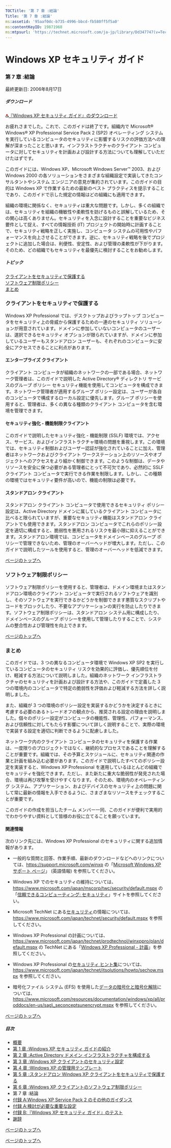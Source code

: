 ```yaml
---
TOCTitle: '第 7 章 :結論'
Title: '第 7 章 :結論'
ms:assetid: '95aaf0dc-b735-4996-bbcd-fb580ff5f5a0'
ms:contentKeyID: 19871968
ms:mtpsurl: 'https://technet.microsoft.com/ja-jp/library/Dd347747(v=TechNet.10)'
---
```


Windows XP セキュリティ ガイド
==============================

### 第 7 章 :結論

最終更新日: 2006年8月17日

##### ダウンロード

[![](images/Dd347747.icon_exe(ja-jp,TechNet.10).gif)『Windows XP セキュリティ ガイド』のダウンロード](https://go.microsoft.com/fwlink/?linkid=14840)

お疲れさまでした。これで、このガイドは終了です。組織内で Microsoft® Windows® XP Professional Service Pack 2 (SP2) オペレーティング システムを実行しているコンピュータのセキュリティに影響するリスクの評価方法への理解が深まったことと思います。インフラストラクチャのクライアント コンピュータに対してセキュリティを計画および設計する方法についても理解していただけたはずです。

このガイドには、Windows XP、Microsoft Windows Server™ 2003、および Windows 2000 の各ソリューションをさまざまな組織設定で実装してきたコンサルタントやシステム エンジニアの意見が集約されています。このガイドの目的は Windows XP で作業するための最新のベスト プラクティスを提示することであり、このガイドで示した規定の情報はどの組織にも適用できます。

組織の環境に関係なく、セキュリティは重大な問題です。しかし、多くの組織では、セキュリティを組織の機敏性や柔軟性を妨げるものと誤解しているため、その関心は高くありません。セキュリティを入念に設計することを重要なビジネス要件として捉え、すべての情報技術 (IT) プロジェクトの開始時に計画することで、セキュリティ戦略を正しく実施し、コンピュータ システムの可用性やパフォーマンスを向上させることができます。逆に、セキュリティ戦略を後でプロジェクトに追加した場合は、利便性、安定性、および管理の柔軟性が下がります。そのため、どの組織でもセキュリティを最優先に検討することをお勧めします。

##### トピック

[](#ecaa)[クライアントをセキュリティで保護する](#ecaa)  
[](#ebaa)[ソフトウェア制限ポリシー](#ebaa)  
[](#eaaa)[まとめ](#eaaa)  

### クライアントをセキュリティで保護する

Windows XP Professional では、デスクトップおよびラップトップ コンピュータをセキュリティ上の脅威から保護するための一連のセキュリティ ソリューションが用意されています。ドメインに参加していないコンピュータのユーザーは、選択できるセキュリティ オプションが限られていますが、ドメインに参加しているユーザーもスタンドアロン ユーザーも、それぞれのコンピュータに安全にアクセスできることに利点があります。

#### エンタープライズ クライアント

クライアント コンピュータが組織のネットワークの一部である場合、ネットワーク管理者は、このガイドで説明した Active Directory® ディレクトリ サービスのグループ ポリシー セキュリティ機能を使用してコンピュータを構成できます。ネットワーク管理者が適用するグループ ポリシー設定は、ユーザーが各自のコンピュータで構成するローカル設定に優先します。グループ ポリシーを使用すると、管理者は、多くの異なる種類のクライアント コンピュータを含む環境を管理できます。

#### セキュリティ強化 - 機能制限クライアント

このガイドで説明したセキュリティ強化 - 機能制限 (SSLF) 環境では、アクセス、サービス、およびインフラストラクチャ環境の問題を重視します。この環境では、セキュリティ制御およびユーザー認証が強化されていることに加え、管理者はネットワークおよびクライアント ワークステーション上のリソースやオブジェクトへのアクセスをより細かく制御できます。このような制御は、データやリソースを安全に保つ必要がある管理者にとって不可欠であり、必然的に SSLF クライアント コンピュータで実行できる作業を制限します。しかし、この種類の環境ではセキュリティ要件が高いので、機能の制限は必要です。

#### スタンドアロン クライアント

スタンドアロン クライアント コンピュータで使用できるセキュリティ ポリシー設定は、Active Directory ドメインに属しているクライアント コンピュータに比べると限られていますが、重要なセキュリティ機能はスタンドアロン クライアントでも使用できます。スタンドアロン コンピュータでこれらのポリシー設定を適切に構成すると、脆弱性を悪用されるリスクを最小限に抑えることができます。スタンドアロン環境では、コンピュータをドメインベースのグループ ポリシーで管理できないため、管理のオーバーヘッドが増大します。ただし、このガイドで説明したツールを使用すると、管理のオーバーヘッドを低減できます。

[](#mainsection)[ページのトップへ](#mainsection)

### ソフトウェア制限ポリシー

ソフトウェア制限ポリシーを使用すると、管理者は、ドメイン環境またはスタンドアロン環境のクライアント コンピュータで実行されるソフトウェアを識別し、そのソフトウェアを実行できるかどうかを制御できます悪質なスクリプトやコードをブロックしたり、不要なアプリケーションの実行を防止したりできます。ソフトウェア制限ポリシーは、スタンドアロン システム用に構成したり、ドメインベースのグループ ポリシーを使用して管理したりすることで、システムの整合性および管理性を向上できます。

[](#mainsection)[ページのトップへ](#mainsection)

### まとめ

このガイドでは、3 つの異なるコンピュータ環境で Windows XP SP2 を実行しているコンピュータのセキュリティ リスクを効果的に評価し、優先順位を付け、軽減する方法について説明しました。組織のネットワーク インフラストラクチャのセキュリティを計画および設計する方法や、このガイドで定義した 3 つの環境内のコンピュータで特定の脆弱性を評価および軽減する方法を詳しく説明しました。

また、組織が 3 つの環境のポリシー設定を実装するかどうかを決定するときに考慮する必要のあるトレードオフの観点から、推奨される設定の理由を説明しました。個々のポリシー設定がコンピュータの機能性、管理性、パフォーマンス、および信頼性に対してもたらす影響について詳しく説明することで、実際の環境で実装する設定を適切に判断できるように配慮しました。

ネットワーク内のクライアント コンピュータのセキュリティを保護する作業は、一度限りのプロジェクトではなく、継続的なプロセスであることを理解することが重要です。組織では、その予算とスケジュールに、セキュリティ関連の作業と計画を組み込む必要があります。このガイドで説明したすべてのポリシー設定を実装すると、Windows XP Professional を運用しているほとんどの組織でセキュリティを強化できます。ただし、また新たに重大な脆弱性が発見された場合、環境は再び攻撃を受けやすくなります。そのため、環境内のオペレーティング システム、アプリケーション、およびデバイスのセキュリティ上の問題に関して常に最新の情報を入手できるように、さまざまなリソースをチェックすることが重要です。

このガイドの作成を担当したチーム メンバー一同、このガイドが便利で実用的でわかりやすい資料として皆様のお役に立てることを願っています。

#### 関連情報

次のリンク先には、Windows XP Professional のセキュリティに関する追加情報があります。

-   一般的な質問と回答、作業手順、最新のダウンロードなどへのリンクについては、https://support.microsoft.com/winxp の「[Microsoft Windows XP サポート ページ](https://support.microsoft.com/winxp)」 (英語情報) を参照してください。

-   Windows XP でのセキュリティの維持については、https://www.microsoft.com/japan/mscorp/twc/security/default.mspx の「[信頼できるコンピューティング: セキュリティ](https://www.microsoft.com/japan/mscorp/twc/security/default.mspx)」サイトを参照してください。

-   Microsoft TechNet にある[セキュリティ](https://www.microsoft.com/japan/technet/security/default.mspx)の情報については、https://www.microsoft.com/japan/technet/security/default.mspx を参照してください。

-   Windows XP Professional の計画については、https://www.microsoft.com/japan/technet/prodtechnol/winxppro/plan/default.mspx の TechNet にある「[Windows XP Professional - 計画](https://www.microsoft.com/japan/technet/prodtechnol/winxppro/plan/default.mspx)」を参照してください。

-   Windows XP Professional の[セキュリティ ヒント集](https://www.microsoft.com/japan/technet/itsolutions/howto/sechow.mspx)については、https://www.microsoft.com/japan/technet/itsolutions/howto/sechow.mspx を参照してください。

-   暗号化ファイル システム (EFS) を使用した[データの暗号化と暗号化解除](https://technet2.microsoft.com/windowsserver/ja/library/b742ce99-e53a-4bce-8bc5-f3f3fa89af9d1041.mspx?mfr=true)については、https://www.microsoft.com/resources/documentation/windows/xp/all/proddocs/en-us/sag\_seconceptsunencrypt.mspx を参照してください。

[](#mainsection)[ページのトップへ](#mainsection)

##### 目次

-   [概要](https://technet.microsoft.com/ja-jp/library/b706d3a2-fe0b-42a9-a188-90929b2d3b9d(v=TechNet.10))
-   [第 1 章 :Windows XP セキュリティ ガイドの紹介](https://technet.microsoft.com/ja-jp/library/d4015d3c-895a-45d7-af15-bf43d439ebfb(v=TechNet.10))
-   [第 2 章 :Active Directory ドメイン インフラストラクチャを構成する](https://technet.microsoft.com/ja-jp/library/8bbd6edb-2d53-42dc-8cac-a9398f274602(v=TechNet.10))
-   [第 3 章 :Windows XP クライアントのセキュリティ設定](https://technet.microsoft.com/ja-jp/library/0b392447-a595-407e-aa6a-6b1fdb386429(v=TechNet.10))
-   [第 4 章 :Windows XP の管理用テンプレート](https://technet.microsoft.com/ja-jp/library/e42ca07f-a2ab-4414-a169-e50712953afa(v=TechNet.10))
-   [第 5 章 :スタンドアロン Windows XP クライアントをセキュリティで保護する](https://technet.microsoft.com/ja-jp/library/7b06c188-499f-4fd4-a4bc-166b2af2a570(v=TechNet.10))
-   [第 6 章 :Windows XP クライアントのソフトウェア制限ポリシー](https://technet.microsoft.com/ja-jp/library/e588520d-eda1-4d74-87d9-5c6634e70453(v=TechNet.10))
-   第 7 章 :結論
-   [付録 A:Windows XP Service Pack 2 のその他のガイダンス](https://technet.microsoft.com/ja-jp/library/fdfcd31f-cacc-4201-b1fc-1c18dab43567(v=TechNet.10))
-   [付録 A:検討が必要な重要な設定](https://technet.microsoft.com/ja-jp/library/16e27484-7d26-4f42-a235-308fa15730cb(v=TechNet.10))
-   [付録 B:『Windows XP セキュリティ ガイド』のテスト](https://technet.microsoft.com/ja-jp/library/5189d561-74ac-4251-9fa4-14690d4a774f(v=TechNet.10))
-   [謝辞](https://technet.microsoft.com/ja-jp/library/42d876d9-2e77-4908-b9ca-bdca72cc2237(v=TechNet.10))

[](#mainsection)[ページのトップへ](#mainsection)

[](#mainsection)[ページのトップへ](#mainsection)
